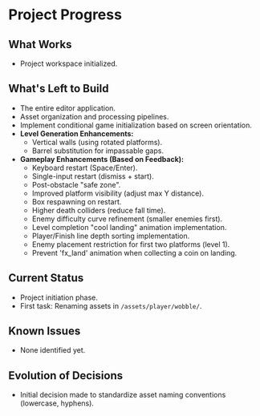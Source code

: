 # Project Progress

## What Works

- Project workspace initialized.

## What's Left to Build

- The entire editor application.
- Asset organization and processing pipelines.
- Implement conditional game initialization based on screen orientation.
- **Level Generation Enhancements:**
  - Vertical walls (using rotated platforms).
  - Barrel substitution for impassable gaps.
- **Gameplay Enhancements (Based on Feedback):**
  - Keyboard restart (Space/Enter).
  - Single-input restart (dismiss + start).
  - Post-obstacle "safe zone".
  - Improved platform visibility (adjust max Y distance).
  - Box respawning on restart.
  - Higher death colliders (reduce fall time).
  - Enemy difficulty curve refinement (smaller enemies first).
  - Level completion "cool landing" animation implementation.
  - Player/Finish line depth sorting implementation.
  - Enemy placement restriction for first two platforms (level 1).
  - Prevent 'fx_land' animation when collecting a coin on landing.

## Current Status

- Project initiation phase.
- First task: Renaming assets in `/assets/player/wobble/`.

## Known Issues

- None identified yet.

## Evolution of Decisions

- Initial decision made to standardize asset naming conventions (lowercase, hyphens).
